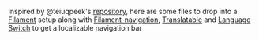 Inspired by @teiuqpeek's [repository](https://github.com/teiuqpeek/navigation_spatie-translatable), here are some files to drop into a [Filament](https://filamentphp.com/) setup along with [Filament-navigation](https://github.com/ryangjchandler/filament-navigation/), [Translatable](https://filamentphp.com/plugins/filament-spatie-translatable) and [Language Switch](https://v2.filamentphp.com/plugins/language-switch) to get a localizable navigation bar